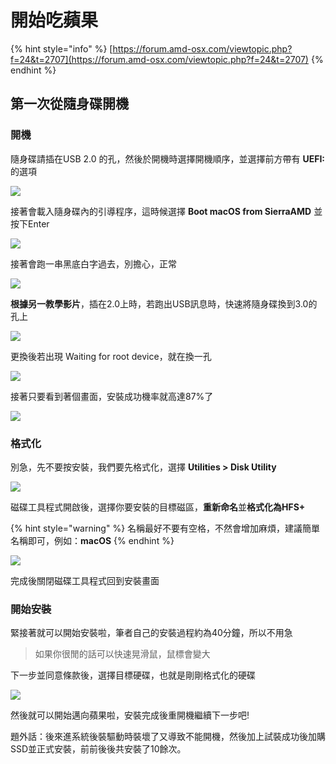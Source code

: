 # 開始吃蘋果

{% hint style="info" %}
[https://forum.amd-osx.com/viewtopic.php?f=24&t=2707](https://forum.amd-osx.com/viewtopic.php?f=24&t=2707)
{% endhint %}

## 第一次從隨身碟開機

### 開機

隨身碟請插在USB 2.0 的孔，然後於開機時選擇開機順序，並選擇前方帶有 **UEFI:** 的選項

![](../.gitbook/assets/2-1_boot1.jpg)

接著會載入隨身碟內的引導程序，這時候選擇 **Boot macOS from SierraAMD** 並按下Enter

![](../.gitbook/assets/2-1_boot2.jpg)

接著會跑一串黑底白字過去，別擔心，正常

![](../.gitbook/assets/2-1_boot3.jpg)

**根據另一教學影片**，插在2.0上時，若跑出USB訊息時，快速將隨身碟換到3.0的孔上

![](../.gitbook/assets/usb2to3_1.png)

更換後若出現 Waiting for root device，就在換一孔

![](../.gitbook/assets/usb2to3_2.png)

接著只要看到著個畫面，安裝成功機率就高達87%了

![](../.gitbook/assets/2-1_boot4.jpg)

### 格式化

別急，先不要按安裝，我們要先格式化，選擇 **Utilities &gt; Disk Utility**

![](../.gitbook/assets/2-1_format1.jpg)

磁碟工具程式開啟後，選擇你要安裝的目標磁區，**重新命名**並**格式化為HFS+**

{% hint style="warning" %}
名稱最好不要有空格，不然會增加麻煩，建議簡單名稱即可，例如：**macOS**
{% endhint %}

![](../.gitbook/assets/2-1_format2.jpg)

完成後關閉磁碟工具程式回到安裝畫面

### 開始安裝

緊接著就可以開始安裝啦，筆者自己的安裝過程約為40分鐘，所以不用急

> 如果你很閒的話可以快速晃滑鼠，鼠標會變大



下一步並同意條款後，選擇目標硬碟，也就是剛剛格式化的硬碟

![](../.gitbook/assets/2-1_install.jpg)

然後就可以開始邁向蘋果啦，安裝完成後重開機繼續下一步吧!

題外話：後來進系統後裝驅動時裝壞了又導致不能開機，然後加上試裝成功後加購SSD並正式安裝，前前後後共安裝了10餘次。

